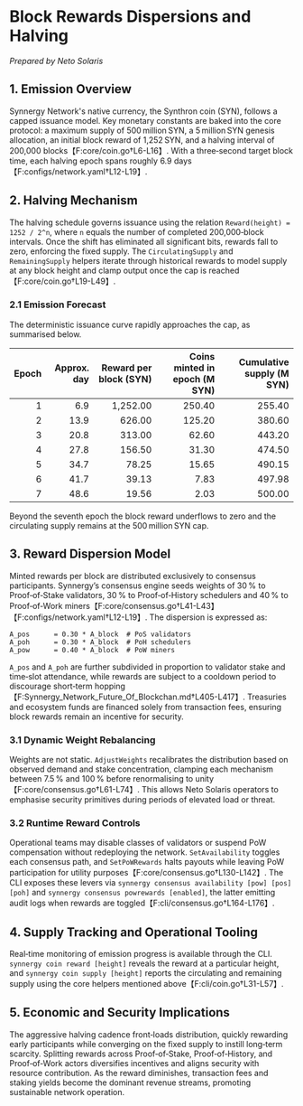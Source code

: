 # Block Rewards Dispersions and Halving

*Prepared by Neto Solaris*

## 1. Emission Overview
Synnergy Network's native currency, the Synthron coin (SYN), follows a capped issuance model. Key monetary constants are baked into the core protocol: a maximum supply of 500 million SYN, a 5 million SYN genesis allocation, an initial block reward of 1,252 SYN, and a halving interval of 200,000 blocks【F:core/coin.go†L6-L16】. With a three‑second target block time, each halving epoch spans roughly 6.9 days【F:configs/network.yaml†L12-L19】.

## 2. Halving Mechanism
The halving schedule governs issuance using the relation `Reward(height) = 1252 / 2^n`, where `n` equals the number of completed 200,000‑block intervals. Once the shift has eliminated all significant bits, rewards fall to zero, enforcing the fixed supply. The `CirculatingSupply` and `RemainingSupply` helpers iterate through historical rewards to model supply at any block height and clamp output once the cap is reached【F:core/coin.go†L19-L49】.

### 2.1 Emission Forecast
The deterministic issuance curve rapidly approaches the cap, as summarised below.

| Epoch | Approx. day | Reward per block (SYN) | Coins minted in epoch (M SYN) | Cumulative supply (M SYN) |
|------:|------------:|-----------------------:|------------------------------:|--------------------------:|
| 1 | 6.9 | 1,252.00 | 250.40 | 255.40 |
| 2 | 13.9 | 626.00 | 125.20 | 380.60 |
| 3 | 20.8 | 313.00 | 62.60 | 443.20 |
| 4 | 27.8 | 156.50 | 31.30 | 474.50 |
| 5 | 34.7 | 78.25 | 15.65 | 490.15 |
| 6 | 41.7 | 39.13 | 7.83 | 497.98 |
| 7 | 48.6 | 19.56 | 2.03 | 500.00 |

Beyond the seventh epoch the block reward underflows to zero and the circulating supply remains at the 500 million SYN cap.

## 3. Reward Dispersion Model
Minted rewards per block are distributed exclusively to consensus participants. Synnergy’s consensus engine seeds weights of 30 % to Proof‑of‑Stake validators, 30 % to Proof‑of‑History schedulers and 40 % to Proof‑of‑Work miners【F:core/consensus.go†L41-L43】【F:configs/network.yaml†L12-L19】. The dispersion is expressed as:

```
A_pos      = 0.30 * A_block  # PoS validators
A_poh      = 0.30 * A_block  # PoH schedulers
A_pow      = 0.40 * A_block  # PoW miners
```

`A_pos` and `A_poh` are further subdivided in proportion to validator stake and time‑slot attendance, while rewards are subject to a cooldown period to discourage short‑term hopping【F:Synnergy_Network_Future_Of_Blockchan.md†L405-L417】. Treasuries and ecosystem funds are financed solely from transaction fees, ensuring block rewards remain an incentive for security.

### 3.1 Dynamic Weight Rebalancing
Weights are not static. `AdjustWeights` recalibrates the distribution based on observed demand and stake concentration, clamping each mechanism between 7.5 % and 100 % before renormalising to unity【F:core/consensus.go†L61-L74】. This allows Neto Solaris operators to emphasise security primitives during periods of elevated load or threat.

### 3.2 Runtime Reward Controls
Operational teams may disable classes of validators or suspend PoW compensation without redeploying the network. `SetAvailability` toggles each consensus path, and `SetPoWRewards` halts payouts while leaving PoW participation for utility purposes【F:core/consensus.go†L130-L142】. The CLI exposes these levers via `synnergy consensus availability [pow] [pos] [poh]` and `synnergy consensus powrewards [enabled]`, the latter emitting audit logs when rewards are toggled【F:cli/consensus.go†L164-L176】.

## 4. Supply Tracking and Operational Tooling
Real‑time monitoring of emission progress is available through the CLI. `synnergy coin reward [height]` reveals the reward at a particular height, and `synnergy coin supply [height]` reports the circulating and remaining supply using the core helpers mentioned above【F:cli/coin.go†L31-L57】.

## 5. Economic and Security Implications
The aggressive halving cadence front‑loads distribution, quickly rewarding early participants while converging on the fixed supply to instill long‑term scarcity. Splitting rewards across Proof‑of‑Stake, Proof‑of‑History, and Proof‑of‑Work actors diversifies incentives and aligns security with resource contribution. As the reward diminishes, transaction fees and staking yields become the dominant revenue streams, promoting sustainable network operation.

